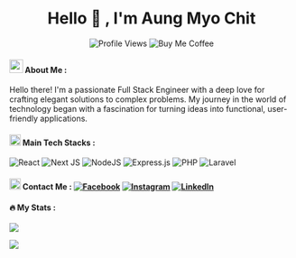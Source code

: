<div align="center">
  <h1>Hello 👋 , I'm Aung Myo Chit</h1>
</div>

<div align="center">
  <img src="https://komarev.com/ghpvc/?username=dennykate&color=orange" alt="Profile Views">
  <img src="https://img.shields.io/badge/Buy%20Me%20a%20Coffee-ffdd00?style=for-the-badge&logo=buy-me-a-coffee&logoColor=black" alt="Buy Me Coffee">
</div>

#### <img src="https://i.postimg.cc/3Ny8YxRZ/working.png" width="24px"/> About Me :
Hello there! I'm a passionate Full Stack Engineer with a deep love for crafting elegant solutions to complex problems. My journey in the world of technology began with a fascination for turning ideas into functional, user-friendly applications.


#### <img src="https://i.postimg.cc/HWFLtRB7/virtual-reality.png" width="20px" margin-right="4px"/> Main Tech Stacks :
![React](https://img.shields.io/badge/react-%2320232a.svg?style=for-the-badge&logo=react&logoColor=%2361DAFB) ![Next JS](https://img.shields.io/badge/Next-black?style=for-the-badge&logo=next.js&logoColor=white) ![NodeJS](https://img.shields.io/badge/node.js-6DA55F?style=for-the-badge&logo=node.js&logoColor=white)  ![Express.js](https://img.shields.io/badge/express.js-%23404d59.svg?style=for-the-badge&logo=express&logoColor=%2361DAFB) ![PHP](https://img.shields.io/badge/php-%23777BB4.svg?style=for-the-badge&logo=php&logoColor=white) ![Laravel](https://img.shields.io/badge/laravel-%23FF2D20.svg?style=for-the-badge&logo=laravel&logoColor=white)

#### <img src="https://i.postimg.cc/g0bSqz6B/phone-call.png" width="20px" margin-right="4px"/> Contact Me : [![Facebook](https://img.shields.io/badge/Facebook-%231877F2.svg?logo=Facebook&logoColor=white)](https://facebook.com/test) [![Instagram](https://img.shields.io/badge/Instagram-%23E4405F.svg?logo=Instagram&logoColor=white)](https://instagram.com/test) [![LinkedIn](https://img.shields.io/badge/LinkedIn-%230077B5.svg?logo=linkedin&logoColor=white)](https://linkedin.com/in/test)

#### 🔥 My Stats :
![](https://github-readme-stats.vercel.app/api/top-langs/?username=dennykate&theme=dark&hide_border=false&include_all_commits=true&count_private=true&layout=compact)

![](https://github-readme-streak-stats.herokuapp.com/?user=dennykate&theme=dark&hide_border=false)



